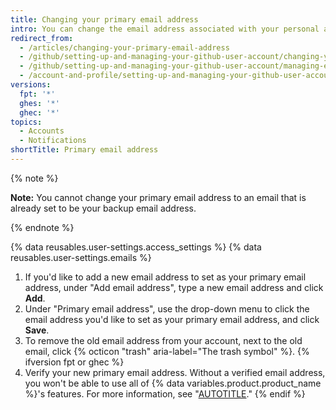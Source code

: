 ```yaml
---
title: Changing your primary email address
intro: You can change the email address associated with your personal account at any time.
redirect_from:
  - /articles/changing-your-primary-email-address
  - /github/setting-up-and-managing-your-github-user-account/changing-your-primary-email-address
  - /github/setting-up-and-managing-your-github-user-account/managing-email-preferences/changing-your-primary-email-address
  - /account-and-profile/setting-up-and-managing-your-github-user-account/managing-email-preferences/changing-your-primary-email-address
versions:
  fpt: '*'
  ghes: '*'
  ghec: '*'
topics:
  - Accounts
  - Notifications
shortTitle: Primary email address
---
```

{% note %}

**Note:** You cannot change your primary email address to an email that is already set to be your backup email address.

{% endnote %}

{% data reusables.user-settings.access_settings %}
{% data reusables.user-settings.emails %}
1. If you'd like to add a new email address to set as your primary email address, under "Add email address", type a new email address and click **Add**.
1. Under "Primary email address", use the drop-down menu to click the email address you'd like to set as your primary email address, and click **Save**.
1. To remove the old email address from your account, next to the old email, click {% octicon "trash" aria-label="The trash symbol" %}.
{% ifversion fpt or ghec %}
1. Verify your new primary email address. Without a verified email address, you won't be able to use all of {% data variables.product.product_name %}'s features. For more information, see "[AUTOTITLE](/get-started/signing-up-for-github/verifying-your-email-address)."
{% endif %}
